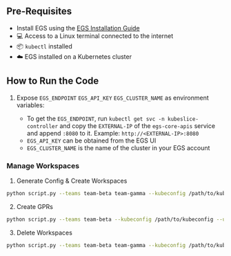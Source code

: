 ## Pre-Requisites

- Install EGS using the [EGS Installation Guide](https://docs.avesha.io/documentation/enterprise-egs/1.10.0/python-sdk/install-sdk#install-sdk)
- 💻 Access to a Linux terminal connected to the internet
- 📦 `kubectl` installed
- ☁️ EGS installed on a Kubernetes cluster

## How to Run the Code

1. Expose `EGS_ENDPOINT` `EGS_API_KEY` `EGS_CLUSTER_NAME` as environment variables:

   - To get the `EGS_ENDPOINT`, run `kubectl get svc -n kubeslice-controller` and copy the `EXTERNAL-IP` of the `egs-core-apis` service and append `:8080` to it. Example: `http://<EXTERNAL-IP>:8080`
   - `EGS_API_KEY` can be obtained from the EGS UI
   - `EGS_CLUSTER_NAME` is the name of the cluster in your EGS account

### Manage Workspaces

1. Generate Config & Create Workspaces

```sh
python script.py --teams team-beta team-gamma --kubeconfig /path/to/kubeconfig --admin create
```

2. Create GPRs

```sh
python script.py --teams team-beta --kubeconfig /path/to/kubeconfig --user
```

3. Delete Workspaces

```sh
python script.py --teams team-beta team-gamma --kubeconfig /path/to/kubeconfig --admin delete
```
